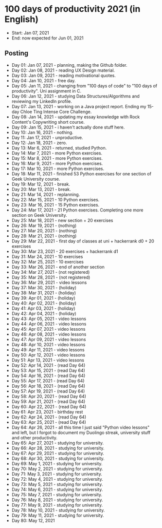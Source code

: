 # 100 days of productivity 2021 (in English)
- Start: Jan 07, 2021
- End: now expected for Jun 01, 2021

## Posting
- Day 01: Jan 07, 2021 - planning, making the Github folder.
- Day 02: Jan 08, 2021 - reading UX Design material.
- Day 03: Jan 09, 2021 - reading motivational quotes.
- Day 04: Jan 10, 2021 - free day.
- Day 05: Jan 11, 2021 - changing from "100 days of code" to "100 days of productivity". Uni assignment in C.
- Day 06: Jan 12, 2021 - studying Data Structures/Algorithms and reviewing my LinkedIn profile.
- Day 07: Jan 13, 2021 - working on a Java project report. Ending my 15-day Chloe Ting Intense Core Challenge.
- Day 08: Jan 14, 2021 - updating my essay knowledge with Rock Content's Copywriting short course.
- Day 09: Jan 15, 2021 - i haven't actually done stuff here.
- Day 10: Jan 16, 2021 - nothing.
- Day 11: Jan 17, 2021 - unproductive.
- Day 12: Jan 18, 2021 - zero.
- Day 13: Mar 6, 2021 - returned, studied Python.
- Day 14: Mar 7, 2021 - more Python exercises.
- Day 15: Mar 8, 2021 - more Python exercises.
- Day 16: Mar 9, 2021 - more Python exercises.
- Day 17: Mar 10, 2021 - more Python exercises.
- Day 18: Mar 11, 2021 - finished 53 Python exercises for one section of Geek University course.
- Day 19: Mar 12, 2021 - break.
- Day 20: Mar 13, 2021 - break.
- Day 21: Mar 14, 2021 - replanning.
- Day 22: Mar 15, 2021 - 10 Python exercises.
- Day 23: Mar 16, 2021 - 15 Python exercises.
- Day 24: Mar 17, 2021 - 21 Python exercises. Completing one more section on Geek University.
- Day 25: Mar 18, 2021 - new section + 20 exercises
- Day 26: Mar 19, 2021 - (nothing)
- Day 27: Mar 20, 2021 - (nothing)
- Day 28: Mar 21, 2021 - (nothing)
- Day 29: Mar 22, 2021 - first day of classes at uni + hackerrank d0 + 20 exercises
- Day 30: Mar 23, 2021 - 20 exercises + hackerrank d1
- Day 31: Mar 24, 2021 - 10 exercises
- Day 32: Mar 25, 2021 - 10 exercises
- Day 33: Mar 26, 2021 - end of another section
- Day 34: Mar 27, 2021 - (not registered)
- Day 35: Mar 28, 2021 - (not registered)
- Day 36: Mar 29, 2021 - video lessons
- Day 37: Mar 30, 2021 - (holiday)
- Day 38: Mar 31, 2021 - (holiday)
- Day 39: Apr 01, 2021 - (holiday)
- Day 40: Apr 02, 2021 - (holiday)
- Day 41: Apr 03, 2021 - (holiday)
- Day 42: Apr 04, 2021 - (holiday)
- Day 43: Apr 05, 2021 - video lessons
- Day 44: Apr 06, 2021 - video lessons
- Day 45: Apr 07, 2021 - video lessons
- Day 46: Apr 08, 2021 - video lessons
- Day 47: Apr 09, 2021 - video lessons
- Day 48: Apr 10, 2021 - video lessons
- Day 49: Apr 11, 2021 - video lessons
- Day 50: Apr 12, 2021 - video lessons
- Day 51: Apr 13, 2021 - video lessons
- Day 52: Apr 14, 2021 - (read Day 64)
- Day 53: Apr 15, 2021 - (read Day 64)
- Day 54: Apr 16, 2021 - (read Day 64)
- Day 55: Apr 17, 2021 - (read Day 64)
- Day 56: Apr 18, 2021 - (read Day 64)
- Day 57: Apr 19, 2021 - (read Day 64)
- Day 58: Apr 20, 2021 - (read Day 64)
- Day 59: Apr 21, 2021 - (read Day 64)
- Day 60: Apr 22, 2021 - (read Day 64)
- Day 61: Apr 23, 2021 - birthday rest
- Day 62: Apr 24, 2021 - (read Day 64)
- Day 63: Apr 25, 2021 - (read Day 64)
- Day 64: Apr 26, 2021 - all this time I just said "Python video lessons" and left, but I forgot to document my Duolingo streak, university stuff and other productivity.
- Day 65: Apr 27, 2021 - studying for university.
- Day 66: Apr 28, 2021 - studying for university.
- Day 67: Apr 29, 2021 - studying for university.
- Day 68: Apr 30, 2021 - studying for university.
- Day 69: May 1, 2021 - studying for university.
- Day 70: May 2, 2021 - studying for university.
- Day 71: May 3, 2021 - studying for university.
- Day 72: May 4, 2021 - studying for university.
- Day 73: May 5, 2021 - studying for university.
- Day 74: May 6, 2021 - studying for university.
- Day 75: May 7, 2021 - studying for university.
- Day 76: May 8, 2021 - studying for university.
- Day 77: May 9, 2021 - studying for university.
- Day 78: May 10, 2021 - studying for university.
- Day 79: May 11, 2021 - studying for university.
- Day 80: May 12, 2021
